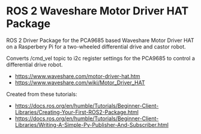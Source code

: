 # ROS 2 Waveshare Motor Driver HAT Package
ROS 2 Driver Package for the PCA9685 based Waveshare Motor Driver HAT on a Rasperbery Pi for a two-wheeled differential drive and castor robot.

Converts /cmd_vel topic to i2c register settings for the PCA9685 to control a differential drive robot.
- https://www.waveshare.com/motor-driver-hat.htm
- https://www.waveshare.com/wiki/Motor_Driver_HAT

Created from these tutorials:
- https://docs.ros.org/en/humble/Tutorials/Beginner-Client-Libraries/Creating-Your-First-ROS2-Package.html
- https://docs.ros.org/en/humble/Tutorials/Beginner-Client-Libraries/Writing-A-Simple-Py-Publisher-And-Subscriber.html


